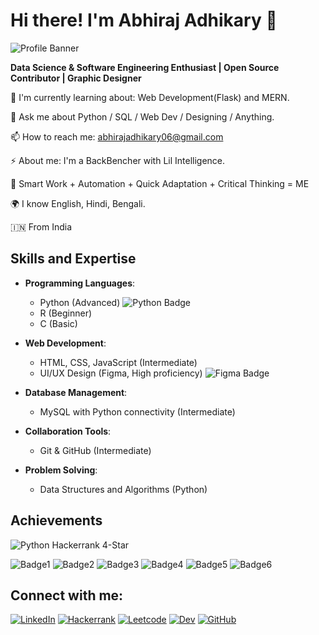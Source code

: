 # Hi there! I'm Abhiraj Adhikary 👋

![Profile Banner](url-to-your-banner-image) <!-- Add your banner image URL here -->

**Data Science & Software Engineering Enthusiast | Open Source Contributor | Graphic Designer**

🌱 I'm currently learning about: Web Development(Flask) and MERN.

💬 Ask me about Python / SQL / Web Dev / Designing / Anything.

📫 How to reach me: abhirajadhikary06@gmail.com

⚡ About me: I'm a BackBencher with Lil Intelligence.

💪 Smart Work + Automation + Quick Adaptation + Critical Thinking = ME

🌍 I know English, Hindi, Bengali.

🇮🇳 From India

## Skills and Expertise

- **Programming Languages**: 
  - Python (Advanced) ![Python Badge](url-to-python-badge)
  - R (Beginner)
  - C (Basic)

- **Web Development**: 
  - HTML, CSS, JavaScript (Intermediate)
  - UI/UX Design (Figma, High proficiency) ![Figma Badge](url-to-figma-badge)

- **Database Management**: 
  - MySQL with Python connectivity (Intermediate)

- **Collaboration Tools**: 
  - Git & GitHub (Intermediate)

- **Problem Solving**: 
  - Data Structures and Algorithms (Python)

## Achievements

![Python Hackerrank 4-Star](url-to-python-hackerrank-4-star-badge)


![Badge1](url-to-badge1-image)
![Badge2](url-to-badge2-image)
![Badge3](url-to-badge3-image)
![Badge4](url-to-badge4-image)
![Badge5](url-to-badge5-image)
![Badge6](url-to-badge6-image)

## Connect with me:

[![LinkedIn](https://img.shields.io/badge/LinkedIn-0077B5?style=for-the-badge&logo=linkedin&logoColor=white)](https://www.linkedin.com/in/abhirajadhikary06)
[![Hackerrank](https://img.shields.io/badge/Hackerrank-2EC866?style=for-the-badge&logo=hackerrank&logoColor=white)](https://hackerrank.com/yourprofile)
[![Leetcode](https://img.shields.io/badge/Leetcode-FFA116?style=for-the-badge&logo=leetcode&logoColor=black)](https://leetcode.com/yourprofile)
[![Dev](https://img.shields.io/badge/Dev.to-0A0A0A?style=for-the-badge&logo=devdotto&logoColor=white)](https://dev.to/yourprofile)
[![GitHub](https://img.shields.io/badge/GitHub-181717?style=for-the-badge&logo=github&logoColor=white)](https://github.com/yourprofile)

<!-- Optional: Include more images, graphs, or other visual elements as needed -->


